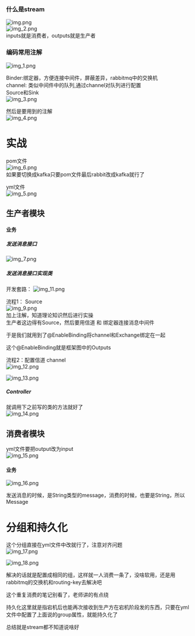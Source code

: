 

### 什么是stream     
![img.png](Stream_img/img.png)    
![img_2.png](Stream_img/img_2.png)    
inputs就是消费者，outputs就是生产者   

### 编码常用注解   
![img_1.png](Stream_img/img_1.png)   

Binder:绑定器，方便连接中间件，屏蔽差异，rabbitmq中的交换机      
channel: 类似中间件中的队列,通过channel对队列进行配置      
Source和Sink  
![img_3.png](Stream_img/img_3.png)     




然后是要用到的注解   
![img_4.png](Stream_img/img_4.png)      


# 实战   

pom文件  
![img_6.png](Stream_img/img_6.png)   
如果要切换成kafka只要pom文件最后rabbit改成kafka就行了   

yml文件   
![img_5.png](Stream_img/img_5.png)     



## 生产者模块

#### 业务

##### 发送消息接口  
![img_7.png](Stream_img/img_7.png)   

##### 发送消息接口实现类   
开发套路：   ![img_11.png](Stream_img/img_11.png)    


流程1： Source      
![img_9.png](Stream_img/img_9.png)       
加上注解，知道理论知识然后进行实操   
生产者这边得有Source，然后要用信道  和 绑定器连接消息中间件   

于是我们就用到了@EnableBinding将channel和Exchange绑定在一起    

这个@EnableBinding就是框架图中的Outputs   

流程2：配置信道 channel  
![img_12.png](Stream_img/img_12.png)   

![img_13.png](Stream_img/img_13.png)    



##### Controller  

就调用下之前写的类的方法就好了   
![img_14.png](Stream_img/img_14.png)   



## 消费者模块   
yml文件要把output改为input   
![img_15.png](Stream_img/img_15.png)    

#### 业务  


![img_16.png](Stream_img/img_16.png)      

发送消息的时候，是String类型的message，消费的时候，也要是String，所以Message<String>   



# 分组和持久化   
这个分组直接在yml文件中改就行了，注意对齐问题      
![img_17.png](Stream_img/img_17.png)      




![img_18.png](Stream_img/img_18.png)    

解决的话就是配置成相同的组，这样就一人消费一条了，没啥软用，还是用rabbitmq的交换机和routing-key去解决吧         

这个重复消费的笔记别看了，老师讲的有点绕     


持久化这里就是指宕机后也能再次接收到生产方在宕机阶段发的东西，只要在yml文件中配置了上面说的group属性，就能持久化了    



总结就是stream都不知道说啥好   


